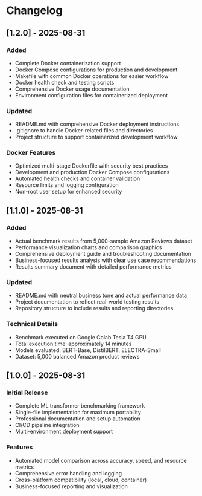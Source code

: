 # Changelog

## [1.2.0] - 2025-08-31

### Added
- Complete Docker containerization support
- Docker Compose configurations for production and development
- Makefile with common Docker operations for easier workflow
- Docker health check and testing scripts
- Comprehensive Docker usage documentation
- Environment configuration files for containerized deployment

### Updated
- README.md with comprehensive Docker deployment instructions
- .gitignore to handle Docker-related files and directories
- Project structure to support containerized development workflow

### Docker Features
- Optimized multi-stage Dockerfile with security best practices
- Development and production Docker Compose configurations
- Automated health checks and container validation
- Resource limits and logging configuration
- Non-root user setup for enhanced security

## [1.1.0] - 2025-08-31

### Added
- Actual benchmark results from 5,000-sample Amazon Reviews dataset
- Performance visualization charts and comparison graphics
- Comprehensive deployment guide and troubleshooting documentation
- Business-focused results analysis with clear use case recommendations
- Results summary document with detailed performance metrics

### Updated
- README.md with neutral business tone and actual performance data
- Project documentation to reflect real-world testing results
- Repository structure to include results and reporting directories

### Technical Details
- Benchmark executed on Google Colab Tesla T4 GPU
- Total execution time: approximately 14 minutes
- Models evaluated: BERT-Base, DistilBERT, ELECTRA-Small
- Dataset: 5,000 balanced Amazon product reviews

## [1.0.0] - 2025-08-31

### Initial Release
- Complete ML transformer benchmarking framework
- Single-file implementation for maximum portability
- Professional documentation and setup automation
- CI/CD pipeline integration
- Multi-environment deployment support

### Features
- Automated model comparison across accuracy, speed, and resource metrics
- Comprehensive error handling and logging
- Cross-platform compatibility (local, cloud, container)
- Business-focused reporting and visualization

